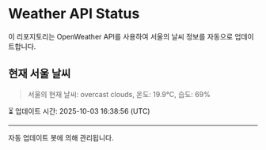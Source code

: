 
# Weather API Status

이 리포지토리는 OpenWeather API를 사용하여 서울의 날씨 정보를 자동으로 업데이트합니다.

## 현재 서울 날씨
> 서울의 현재 날씨: overcast clouds, 온도: 19.9°C, 습도: 69%

⏳ 업데이트 시간: 2025-10-03 16:38:56 (UTC)

---
자동 업데이트 봇에 의해 관리됩니다.
